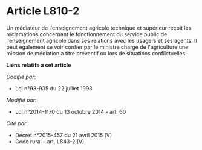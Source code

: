 # Article L810-2

Un médiateur de l'enseignement agricole technique et supérieur reçoit les réclamations concernant le fonctionnement du
service public de l'enseignement agricole dans ses relations avec les usagers et ses agents. Il peut également se voir
confier par le ministre chargé de l'agriculture une mission de médiation à titre préventif ou lors de situations
conflictuelles.

**Liens relatifs à cet article**

_Codifié par_:

  - Loi n°93-935 du 22 juillet 1993

_Modifié par_:

  - Loi n°2014-1170 du 13 octobre 2014 - art. 60

_Cité par_:

  - Décret n°2015-457 du 21 avril 2015 (V)
  - Code rural - art. L843-2 (V)
